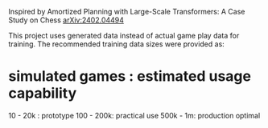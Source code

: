 Inspired by Amortized Planning with Large-Scale Transformers: A Case Study on Chess
[arXiv:2402.04494](https://arxiv.org/abs/2402.04494)

This project uses generated data instead of actual game play data for training. The recommended training data sizes were provided as:
# simulated games : estimated usage capability
10 - 20k : prototype
100 - 200k: practical use
500k - 1m: production optimal